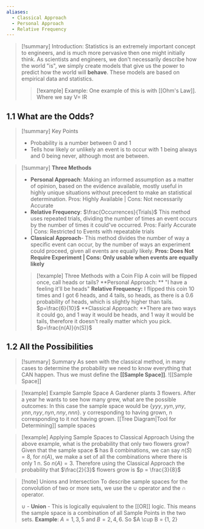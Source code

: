 ```yaml
---
aliases:
  - Classical Approach
  - Personal Approach
  - Relative Frequency
---
```



>[!summary] Introduction:
>Statistics is an extremely important concept to engineers, and is much more pervasive then one might initially think. As scientists and engineers, we don't necessarily describe how the world "is", we simply create models that give us the power to predict how the world will **behave**. These models are based on empirical data and statistics.
>
>>[!example] Example:
>>One example of this is with [[Ohm's Law]]. Where we say V= IR

## 1.1 What are the Odds?

>[!summary] Key Points
>- Probability is a number between 0 and 1
>- Tells how likely or unlikely an event is to occur with 1 being always and 0 being never, although most are between.

>[!summary]
>**Three Methods** 
>- **Personal Approach**: Making an informed assumption as a matter of opinion, based on the evidence available, mostly useful in highly unique situations without precedent to make an statistical determination. Pros: Highly Available | Cons: Not necessarily Accurate
>- **Relative Frequency**: $\frac{Occurrences}{Trials}$ This method uses repeated trials, dividing the number of times an event occurs by the number of times it could've occurred. Pros: Fairly Accurate | Cons: Restricted to Events with repeatable trials
>- **Classical Approach**- This method divides the number of way a specific event can occur, by the number of ways an experiment could proceed, given all events are equally likely. **Pros: Does Not Require Experiment | Cons: Only usable when events are equally likely**
>  >[!example] Three Methods with a Coin Flip
>  >A coin will be flipped once, call heads or tails?
>  >**Personal Approach: ** "I have a feeling it'll be heads"
>  >**Relative Frequency:** I flipped this coin 10 times and I got 6 heads, and 4 tails, so heads, as there is a 0.6 probability of heads, which is slightly higher than tails. $p=\frac{6}{10}$
>  >**Classical Approach: **There are two ways it could go, and 1 way it would be heads, and 1 way it would be tails, therefore it doesn't really matter which you pick. $p=\frac{n(A)}{n(S)}$
>  



## 1.2 All the Possibilities

>[!summary] Summary
>As seen with the classical method, in many cases to determine the probability we need to know everything that CAN happen. Thus we must define the **[[Sample Space]]**.
>![[Sample Space]]

>[!example] Example Sample Space
>A Gardener plants 3 flowers. After a year he wants to see how many grew, what are the possible outcomes:
>In this case the sample space would be ${\{yyy, yyn,yny, ynn, nyy, nyn, nny, nnn\}}$. y corresponding to having grown, n corresponding to it not having grown.
>[[Tree Diagram|Tool for Determining]] sample spaces


>[!example] Applying Sample Spaces to Classical Approach
>Using the above example, what is the probability that only two flowers grow?
>Given that the sample space **S** has 8 combinations, we can say $n(S) = 8$, for $n(A)$, we make a set of all the combinations where there is only 1 n. So $n(A) = 3$. Therefore using the Classical Approach the probability that $\frac{2}{3}$ flowers grow is $p = \frac{3}{8}$


>[!note] Unions and Intersection
>To describe sample spaces for the convolution of two or more sets, we use the $\cup$ operator and the $\cap$ operator.
>
>$\cup$ - **Union** - This is logically equivalent to the [[OR]] logic. This means the sample space is a combination of all Sample Points in the two sets. **Example**: $A = {1, 3, 5}$ and $B = {2, 4, 6}$. So $A \cup B = {1, 2} 










